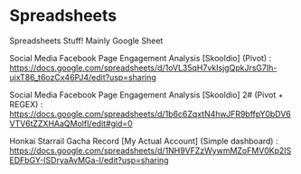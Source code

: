 # Spreadsheets
Spreadsheets Stuff! Mainly Google Sheet

Social Media Facebook Page Engagement Analysis [Skooldio] (Pivot) :
https://docs.google.com/spreadsheets/d/1oVL35qH7vkIsjgQpkJrsG7Ih-ujxT86_t6ozCx46PJ4/edit?usp=sharing

Social Media Facebook Page Engagement Analysis [Skooldio] 2# (Pivot + REGEX) :
https://docs.google.com/spreadsheets/d/1b6c6ZqxtN4hwJFR9bffpY0bDV6VTV6tZZXHAaQMolfI/edit#gid=0

Honkai Starrail Gacha Record [My Actual Account] (Simple dashboard) :
https://docs.google.com/spreadsheets/d/1NH9VFZzWywmMZoFMV0Kp2ISEDFbGY-ISDryaAvMGa-I/edit?usp=sharing
